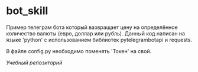 # bot_skill
Пример телеграм бота который вазвращает цену на определённое количество валюты (евро, доллар или рубль). Данный код написан на языке 'python' с использованием библиотек pytelegrambotapi и requests.

В файле config.py необходимо поменять 'Токен' на свой.

_Учебный репозиторий_
